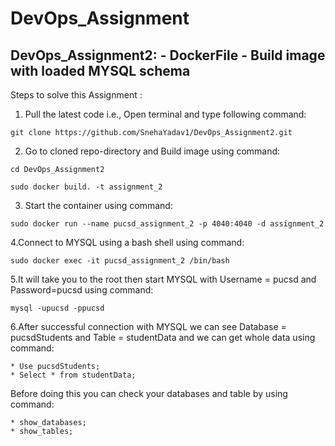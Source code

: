 # DevOps_Assignment

## DevOps_Assignment2: - DockerFile - Build image with loaded MYSQL schema ##

Steps to solve this Assignment :

1. Pull the latest code i.e., Open terminal and type following command:
```
git clone https://github.com/SnehaYadav1/DevOps_Assignment2.git
```


2. Go to cloned repo-directory and Build image using command:
```
cd DevOps_Assignment2

sudo docker build. -t assignment_2
```


3. Start the container using command:
```
sudo docker run --name pucsd_assignment_2 -p 4040:4040 -d assignment_2
```


4.Connect to MYSQL using a bash shell using command:
```
sudo docker exec -it pucsd_assignment_2 /bin/bash
```

5.It will take you to the root then start MYSQL with Username = pucsd and Password=pucsd using command:
```
mysql -upucsd -ppucsd
```


6.After successful connection with MYSQL we can see Database = pucsdStudents and Table = studentData and we can get whole data using command:
```
* Use pucsdStudents;
* Select * from studentData;
```


Before doing this you can check your databases and table by using command:
```
* show_databases;
* show_tables;
```
